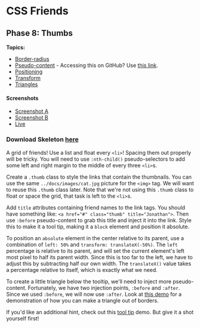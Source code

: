 # CSS Friends

## Phase 8: Thumbs

**Topics:** 

- [Border-radius][t-border-radius]
- [Pseudo-content][pseudo-content] -  Accessing this on GitHub? Use [this link][github-pseudo-content].
- [Positioning][t-positioning]
- [Transform][t-transform]
- [Triangles][t-triangles]

#### Screenshots
- [Screenshot A][ss-08-a]
- [Screenshot B][ss-08-b]
- [Live][live-08]

### Download Skeleton [here](https://assets.aaonline.io/fullstack/html-css/projects/micro-projects/css-friends/css-friends-08/skeleton.zip)

A grid of friends! Use a list and float every `<li>`! Spacing them
out properly will be tricky. You will need to use `:nth-child()`
pseudo-selectors to add some left and right margin to the middle of
every three `<li>`s.

Create a `.thumb` class to style the links that contain the thumbnails.
You can use the same `../docs/images/cat.jpg` picture for the `<img>` tag.
We will want to reuse this `.thumb` class later. Note that we're not
using this `.thumb` class to float or space the grid, that task is left
to the `<li>`s.

Add `title` attributes containing friend names to the link tags. You
should have something like:
`<a href="#" class="thumb" title="Jonathan">`. Then use `:before`
pseudo-content to grab this title and inject it into the link. Style
this to make it a tool tip, making it a `block` element and position it
absolute.

To position an `absolute` element in the center relative to its parent,
use a combination of `left: 50%` and `transform: translateX(-50%)`. The
`left` percentage is relative to its parent, and will set the current
element's left most pixel to half its parent width. Since this is too
far to the left, we have to adjust this by subtracting half our own
width. The `translateX()` value takes a percentage relative to itself,
which is exactly what we need.

To create a little triangle below the tooltip, we'll need to inject more
pseudo-content. Fortunately, we have two injection points, `:before` and
`:after`. Since we used `:before`, we will now use `:after`. Look at
[this demo][t-triangles] for a demonstration of how you can make a triangle out of borders.

If you'd like an additional hint, check out this [tool tip][t-tooltip]
demo. But give it a shot yourself first!

[ss-08-a]: http://assets.aaonline.io/fullstack/html-css/micro-projects/css-friends/docs/screenshots/08-thumbs-a.png
[ss-08-b]: http://assets.aaonline.io/fullstack/html-css/micro-projects/css-friends/docs/screenshots/08-thumbs-b.png
[live-08]: http://appacademy.github.io/css-friends/solution/08-thumbs.html

[t-triangles]: http://appacademy.github.io/css-demos/triangle.html
[t-tooltip]: http://appacademy.github.io/css-demos/tooltip.html
[t-border-radius]: https://developer.mozilla.org/en-US/docs/Web/CSS/border-radius
[t-positioning]: https://www.w3schools.com/css/css_positioning.asp
[t-transform]: https://developer.mozilla.org/en-US/docs/Web/CSS/transform

[pseudo-content]: css-pseudo-content
[github-pseudo-content]: https://github.com/appacademy/curriculum/blob/master/html-css/demos/css_demos#pseudo-content
